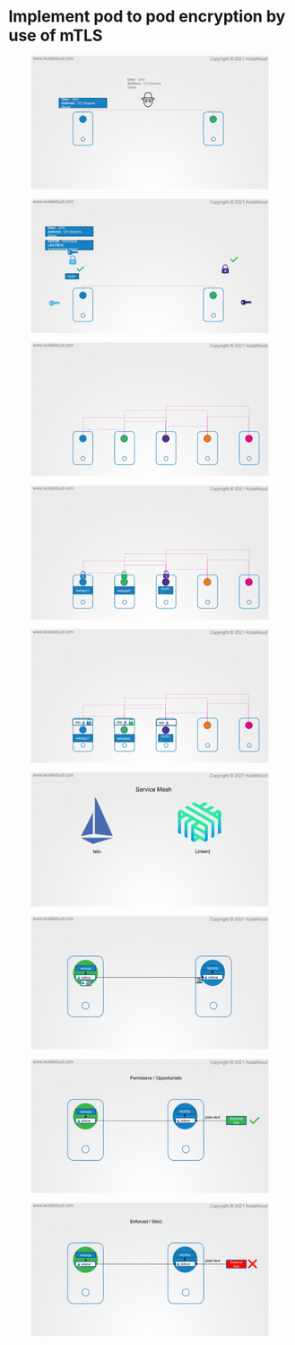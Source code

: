 # Implement pod to pod encryption by use of mTLS

<figure><img src="../.gitbook/assets/KodeKloud-Kubernetes-CKS-040-minimize-microservice-vulnerabilities_page-0140.jpg" alt=""><figcaption></figcaption></figure>

<figure><img src="../.gitbook/assets/KodeKloud-Kubernetes-CKS-040-minimize-microservice-vulnerabilities_page-0141.jpg" alt=""><figcaption></figcaption></figure>

<figure><img src="../.gitbook/assets/KodeKloud-Kubernetes-CKS-040-minimize-microservice-vulnerabilities_page-0142.jpg" alt=""><figcaption></figcaption></figure>

<figure><img src="../.gitbook/assets/KodeKloud-Kubernetes-CKS-040-minimize-microservice-vulnerabilities_page-0143.jpg" alt=""><figcaption></figcaption></figure>

<figure><img src="../.gitbook/assets/KodeKloud-Kubernetes-CKS-040-minimize-microservice-vulnerabilities_page-0144.jpg" alt=""><figcaption></figcaption></figure>

<figure><img src="../.gitbook/assets/KodeKloud-Kubernetes-CKS-040-minimize-microservice-vulnerabilities_page-0145.jpg" alt=""><figcaption></figcaption></figure>

<figure><img src="../.gitbook/assets/KodeKloud-Kubernetes-CKS-040-minimize-microservice-vulnerabilities_page-0146.jpg" alt=""><figcaption></figcaption></figure>

<figure><img src="../.gitbook/assets/KodeKloud-Kubernetes-CKS-040-minimize-microservice-vulnerabilities_page-0147.jpg" alt=""><figcaption></figcaption></figure>

<figure><img src="../.gitbook/assets/KodeKloud-Kubernetes-CKS-040-minimize-microservice-vulnerabilities_page-0148.jpg" alt=""><figcaption></figcaption></figure>
